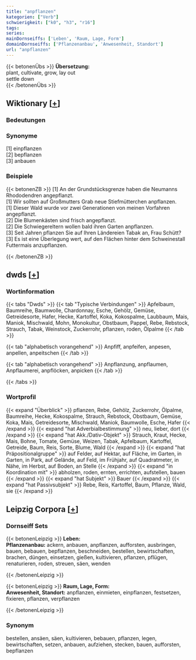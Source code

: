 ```yaml
---
title: "anpflanzen"
kategorien: ["Verb"]
schwierigkeit: ["k0", "h3", "r16"]
tags:
series:
mainDornseiffs: ['Leben', 'Raum, Lage, Form']
domainDornseiffs: ['Pflanzenanbau', 'Anwesenheit, Standort']
url: "anpflanzen"
---
```


{{< betonenÜbs >}}
**Übersetzung:**  
plant, cultivate, grow, lay out  
settle down  
{{< /betonenÜbs >}}

## Wiktionary [[+](https://de.wiktionary.org/wiki/anpflanzen)]

### Bedeutungen

### Synonyme
[1] einpflanzen  
[2] bepflanzen  
[3] anbauen  

### Beispiele
{{< betonenZB >}}
[1] An der Grundstücksgrenze haben die Neumanns Rhododendren angepflanzt.  
[1] Wir sollten auf Großmutters Grab neue Stiefmütterchen anpflanzen.  
[1] Dieser Wald wurde vor zwei Generationen von meinen Vorfahren angepflanzt.  
[2] Die Blumenkästen sind frisch angepflanzt.  
[2] Die Schwiegereltern wollen bald ihren Garten anpflanzen.  
[3] Seit Jahren pflanzen Sie auf Ihren Ländereien Tabak an, Frau Schütt?  
[3] Es ist eine Überlegung wert, auf den Flächen hinter dem Schweinestall Futtermais anzupflanzen.  

{{< /betonenZB >}}


## dwds [[+](https://www.dwds.de/wb/anpflanzen)]

### Wortinformation
{{< tabs "Dwds" >}}
{{< tab "Typische Verbindungen" >}}
Apfelbaum, Baumreihe, Baumwolle, Chardonnay, Esche, Gehölz, Gemüse, Getreidesorte, Hafer, Hecke, Kartoffel, Koka, Kokospalme, Laubbaum, Mais, Maniok, Mischwald, Mohn, Monokultur, Obstbaum, Pappel, Rebe, Rebstock, Strauch, Tabak, Weinstock, Zuckerrohr, pflanzen, roden, Ölpalme
{{< /tab >}}

{{< tab "alphabetisch vorangehend" >}}
Anpfiff, anpfeifen, anpesen, anpellen, anpeitschen
{{< /tab >}}

{{< tab "alphabetisch vorangehend" >}}
Anpflanzung, anpflaumen, Anpflaumerei, anpflöcken, anpicken
{{< /tab >}}

{{< /tabs >}}

### Wortprofil
{{< expand "Überblick" >}} pflanzen, Rebe, Gehölz, Zuckerrohr, Ölpalme, Baumreihe, Hecke, Kokospalme, Strauch, Rebstock, Obstbaum, Gemüse, Koka, Mais, Getreidesorte, Mischwald, Maniok, Baumwolle, Esche, Hafer {{< /expand >}}
{{< expand "hat Adverbialbestimmung" >}} neu, lieber, dort {{< /expand >}}
{{< expand "hat Akk./Dativ-Objekt" >}} Strauch, Kraut, Hecke, Mais, Bohne, Tomate, Gemüse, Weizen, Tabak, Apfelbaum, Kartoffel, Getreide, Baum, Reis, Sorte, Blume, Wald {{< /expand >}}
{{< expand "hat Präpositionalgruppe" >}} auf Felder, auf Hektar, auf Fläche, im Garten, in Garten, in Park, auf Gelände, auf Feld, im Frühjahr, auf Quadratmeter, in Nähe, im Herbst, auf Boden, an Stelle {{< /expand >}}
{{< expand "in Koordination mit" >}} abholzen, roden, ernten, errichten, aufstellen, bauen {{< /expand >}}
{{< expand "hat Subjekt" >}} Bauer {{< /expand >}}
{{< expand "hat Passivsubjekt" >}} Rebe, Reis, Kartoffel, Baum, Pflanze, Wald, sie {{< /expand >}}

## Leipzig Corpora [[+](https://corpora.uni-leipzig.de/en/res?word=anpflanzen&corpusId=deu_newscrawl-public_2018)]

### Dornseiff Sets
{{< betonenLeipzig >}}
**Leben:**  
**Pflanzenanbau:** ackern, anbauen, anpflanzen, aufforsten, ausbringen, bauen, bebauen, bepflanzen, beschneiden, bestellen, bewirtschaften, brachen, düngen, einsetzen, gießen, kultivieren, pflanzen, pflügen, renaturieren, roden, streuen, säen, wenden  

{{< /betonenLeipzig >}}


{{< betonenLeipzig >}}
**Raum, Lage, Form:**  
**Anwesenheit, Standort:** anpflanzen, einmieten, einpflanzen, festsetzen, fixieren, pflanzen, verpflanzen  

{{< /betonenLeipzig >}}

### Synonym
bestellen, ansäen, säen, kultivieren, bebauen, pflanzen, legen, bewirtschaften, setzen, anbauen, aufziehen, stecken, bauen, aufforsten, bepflanzen

